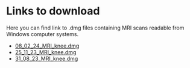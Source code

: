 # Links to download
Here you can find link to .dmg files containing MRI scans readable from Windows computer systems.

* [08_02_24_MRI_knee.dmg](https://drive.google.com/file/d/11VrGvlrFiBwdgba_M7dM9g48CWiYXx-g/view?usp=share_link)
* [25_11_23_MRI_knee.dmg](https://drive.google.com/file/d/18RtVrd_8Zjb9pl6MlKVcDygSDlj-sCHQ/view?usp=sharing)
* [31_08_23_MRI_knee.dmg](https://drive.google.com/file/d/1J9thpigONGb4zvWVXUpZdcEBY1ktgNuE/view?usp=share_link)

